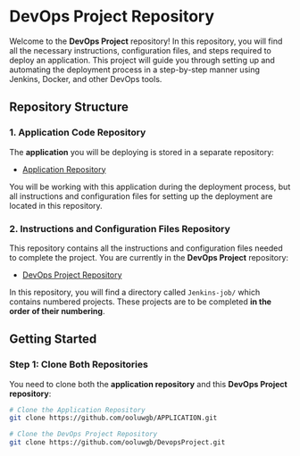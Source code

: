 # DevOps Project Repository

Welcome to the **DevOps Project** repository! In this repository, you will find all the necessary instructions, configuration files, and steps required to deploy an application. This project will guide you through setting up and automating the deployment process in a step-by-step manner using Jenkins, Docker, and other DevOps tools.

## Repository Structure

### 1. **Application Code Repository**

The **application** you will be deploying is stored in a separate repository:

- [Application Repository](https://github.com/ooluwgb/APPLICATION.git)

You will be working with this application during the deployment process, but all instructions and configuration files for setting up the deployment are located in this repository.

### 2. **Instructions and Configuration Files Repository**

This repository contains all the instructions and configuration files needed to complete the project. You are currently in the **DevOps Project** repository:

- [DevOps Project Repository](https://github.com/ooluwgb/DevopsProject.git)

In this repository, you will find a directory called `Jenkins-job/` which contains numbered projects. These projects are to be completed **in the order of their numbering**.

## Getting Started

### Step 1: Clone Both Repositories

You need to clone both the **application repository** and this **DevOps Project repository**:

```bash
# Clone the Application Repository
git clone https://github.com/ooluwgb/APPLICATION.git

# Clone the DevOps Project Repository
git clone https://github.com/ooluwgb/DevopsProject.git
